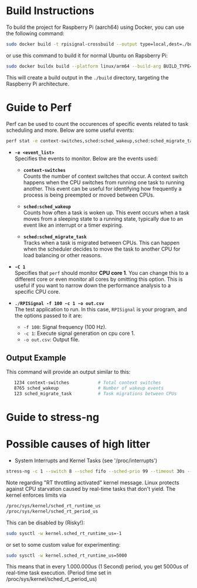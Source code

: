 # Build Instructions

To build the project for Raspberry Pi (aarch64) using Docker, you can use the following command:

```bash
sudo docker build -t rpisignal-crossbuild --output type=local,dest=./build . -f Dockerfile.yocto
```

or use this command to build it for normal Ubuntu on Rapsberry Pi:
```bash
sudo docker buildx build --platform linux/arm64 --build-arg BUILD_TYPE=Release --output type=local,dest=./build . -f Dockerfile
```

This will create a build output in the `./build` directory, targeting the Raspberry Pi architecture.

# Guide to Perf
Perf can be used to count the occurences of specific events related to task scheduling and more. Below are some useful events:

```bash
perf stat -e context-switches,sched:sched_wakeup,sched:sched_migrate_task -C 1 ./RPISignal -f 100 -c 1 -o out.csv
```

- **`-e <event_list>`**  
  Specifies the events to monitor. Below are the events used:

  - **`context-switches`**  
    Counts the number of context switches that occur. A context switch happens when the CPU switches from running one task to running another. This event can be useful for identifying how frequently a process is being preempted or moved between CPUs.

  - **`sched:sched_wakeup`**  
    Counts how often a task is woken up. This event occurs when a task moves from a sleeping state to a running state, typically due to an event like an interrupt or a timer expiring.

  - **`sched:sched_migrate_task`**  
    Tracks when a task is migrated between CPUs. This can happen when the scheduler decides to move the task to another CPU for load balancing or other reasons.

- **`-C 1`**  
  Specifies that `perf` should monitor **CPU core 1**. You can change this to a different core or even monitor all cores by omitting this option. This is useful if you want to narrow down the performance analysis to a specific CPU core.

- **`./RPISignal -f 100 -c 1 -o out.csv`**  
  The test application to run. In this case, `RPISignal` is your program, and the options passed to it are:

  - `-f 100`: Signal frequency (100 Hz).
  - `-c 1`: Execute signal generation on cpu core 1.
  - `-o out.csv`: Output file.

## Output Example

This command will provide an output similar to this:

```bash
   1234 context-switches           # Total context switches
   8765 sched_wakeup               # Number of wakeup events
   123 sched_migrate_task          # Task migrations between CPUs
```

# Guide to stress-ng

# Possible causes of high litter
- System Interrupts and Kernel Tasks (see '/proc/interrupts')

```bash
stress-ng -c 1 --switch 8 --sched fifo --sched-prio 99 --timeout 30s --metrics-brief
```

Note regarding "RT throttling activated" kernel message. Linux protects against CPU starvation caused by real-time tasks that don't yield. The kernel enforces limits via

```bash
/proc/sys/kernel/sched_rt_runtime_us
/proc/sys/kernel/sched_rt_period_us
```

This can be disabled by (Risky!):

```bash
sudo sysctl -w kernel.sched_rt_runtime_us=-1
```

or set to some custom value for experimenting:

```bash
sudo sysctl -w kernel.sched_rt_runtime_us=5000
```

This means that in every 1.000.000us (1 Second) period, you get 5000us of real-time task execution. (Period time set in /proc/sys/kernel/sched_rt_period_us)
